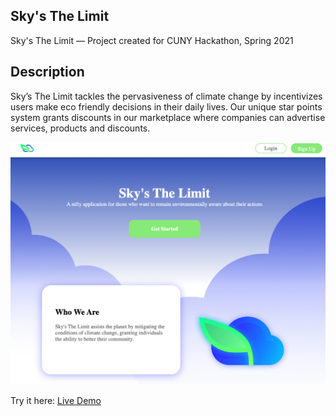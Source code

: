 ## Sky's The Limit

Sky's The Limit — Project created for CUNY Hackathon, Spring 2021

## Description

Sky’s The Limit tackles the pervasiveness of climate change by incentivizes users make eco friendly decisions in their daily lives. Our unique star points system grants discounts in our marketplace where companies can advertise services, products and discounts.

![Screen shot of home screen of the game](Image/screenshot2.png)


Try it here: [Live Demo](https://cindy-mp-2020.github.io/Hackathon-Jan23/)


